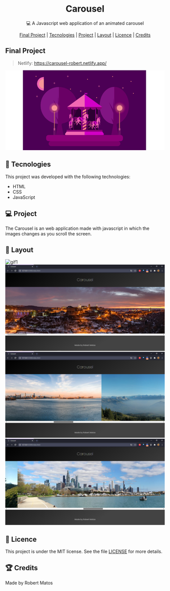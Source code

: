 <h1 align="center">Carousel </h1>

<p align="center">💻 A Javascript web application of an animated carousel </p>

<div align="center">
    <a href="#-projeto-final">Final Project</a> |
    <a href="#-tecnologies">Tecnologies</a> |
    <a href="#-project">Project</a> |
    <a href="#-layout">Layout</a> |
    <a href="#memo-licence">Licence</a> |
    <a href="#-credits">Credits</a>
</div>

## Final Project

> Netlify: https://carousel-robert.netlify.app/

<p align="center">
    <img src="./readme.img/carousel-ride.gif" alt="carousel gif" />
</p>

## 🚀 Tecnologies

This project was developed with the following technologies:

- HTML
- CSS
- JavaScript

## 💻 Project

The Carousel is an web application made with javascript in which the images changes as you scroll the screen.

## 🔖 Layout

<img src="./readme.img/carousel-gif.gif" alt="gif1"/>

<img src="./readme.img/carousel-print(1).png" alt="print1"/>

<img src="./readme.img/carousel-print(2).png" alt="print2"/>

<img src="./readme.img/carousel-print(3).png" alt="print3"/>

## :memo: Licence

This project is under the MIT license. See the file [LICENSE](LICENSE.md) for more details.

## 🏆 Credits

Made by Robert Matos